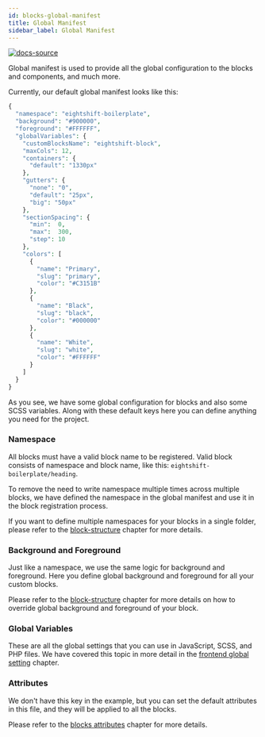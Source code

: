 ```yaml
---
id: blocks-global-manifest
title: Global Manifest
sidebar_label: Global Manifest
---
```


[![docs-source](https://img.shields.io/badge/source-eigthshift--frontend--libs-yellow?style=for-the-badge&logo=javascript&labelColor=2a2a2a)](https://github.com/infinum/eightshift-frontend-libs/tree/develop/blocks/init/src/blocks/)

Global manifest is used to provide all the global configuration to the blocks and components, and much more.

Currently, our default global manifest looks like this:

```php
{
  "namespace": "eightshift-boilerplate",
  "background": "#900000",
  "foreground": "#FFFFFF",
  "globalVariables": {
    "customBlocksName": "eightshift-block",
    "maxCols": 12,
    "containers": {
      "default": "1330px"
    },
    "gutters": {
      "none": "0",
      "default": "25px",
      "big": "50px"
    },
    "sectionSpacing": {
      "min":  0,
      "max":  300,
      "step": 10
    },
    "colors": [
      {
        "name": "Primary",
        "slug": "primary",
        "color": "#C3151B"
      },
      {
        "name": "Black",
        "slug": "black",
        "color": "#000000"
      },
      {
        "name": "White",
        "slug": "white",
        "color": "#FFFFFF"
      }
    ]
  }
}
```

As you see, we have some global configuration for blocks and also some SCSS variables. Along with these default keys here you can define anything you need for the project.

### Namespace

All blocks must have a valid block name to be registered. Valid block consists of namespace and block name, like this: `eightshift-boilerplate/heading`.

To remove the need to write namespace multiple times across multiple blocks, we have defined the namespace in the global manifest and use it in the block registration process.

If you want to define multiple namespaces for your blocks in a single folder, please refer to the [block-structure](block-structure) chapter for more details.

### Background and Foreground

Just like a namespace, we use the same logic for background and foreground. Here you define global background and foreground for all your custom blocks.

Please refer to the [block-structure](block-structure) chapter for more details on how to override global background and foreground of your block.

### Global Variables

These are all the global settings that you can use in JavaScript, SCSS, and PHP files. We have covered this topic in more detail in the [frontend global setting](global-settings) chapter.

### Attributes

We don't have this key in the example, but you can set the default attributes in this file, and they will be applied to all the blocks.

Please refer to the [blocks attributes](blocks-attributes) chapter for more details.
